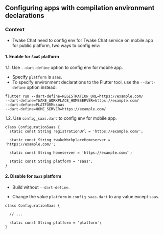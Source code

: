 ## Configuring apps with compilation environment declarations

### Context

- Twake Chat need to config env for Twake Chat service on mobile app for public platform, two ways
  to config env:

#### 1. Enable for `SaaS` platform

1.1. Use `--dart-define` option to config env for mobile app.

- Specify `platform` is `saas`.
- To specify environment declarations to the Flutter tool, use the `--dart-define` option instead:

```
flutter run --dart-define=REGISTRATION_URL=https://example.com/ 
--dart-define=TWAKE_WORKPLACE_HOMESERVER=https://example.com/ 
--dart-define=PLATFORM=saas 
--dart-define=HOME_SERVER=https://example.com/ 

```

1.2. Use `config_saas.dart` to config env for mobile app.

```
class ConfigurationSaas {
  static const String registrationUrl = 'https://example.com/';

  static const String twakeWorkplaceHomeserver = 'https://example.com/';

  static const String homeserver = 'https://example.com/';

  static const String platform = 'saas';
}
```

#### 2. Disable for `SaaS` platform

- Build without `--dart-define`.

- Change the value `platform` in `config_saas.dart` to any value except `saas`.

```
class ConfigurationSaas {

  // ...
  
  static const String platform = 'platform';
}
```